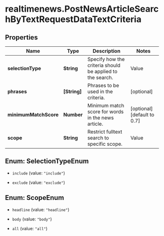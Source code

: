 # realtimenews.PostNewsArticleSearchByTextRequestDataTextCriteria

## Properties

Name | Type | Description | Notes
------------ | ------------- | ------------- | -------------
**selectionType** | **String** | Specify how the criteria should be applied to the search. | Value | Description | | --- | --- | | include | Articles covering the given criteria are included in the result. | | exclude | Articles covering the given criteria are excluded from the result. |   | [optional] [default to &#39;include&#39;]
**phrases** | **[String]** | Phrases to be used in the criteria. | [optional] 
**minimumMatchScore** | **Number** | Minimum match score for words in the news article. | [optional] [default to 0.7]
**scope** | **String** | Restrict fulltext search to specific scope. | Value | Description | | --- | --- | | headline | Headline of the news article. | | body | Text body of the news article. | | all | Search in both headline and body. |   | [optional] [default to &#39;all&#39;]



## Enum: SelectionTypeEnum


* `include` (value: `"include"`)

* `exclude` (value: `"exclude"`)





## Enum: ScopeEnum


* `headline` (value: `"headline"`)

* `body` (value: `"body"`)

* `all` (value: `"all"`)




